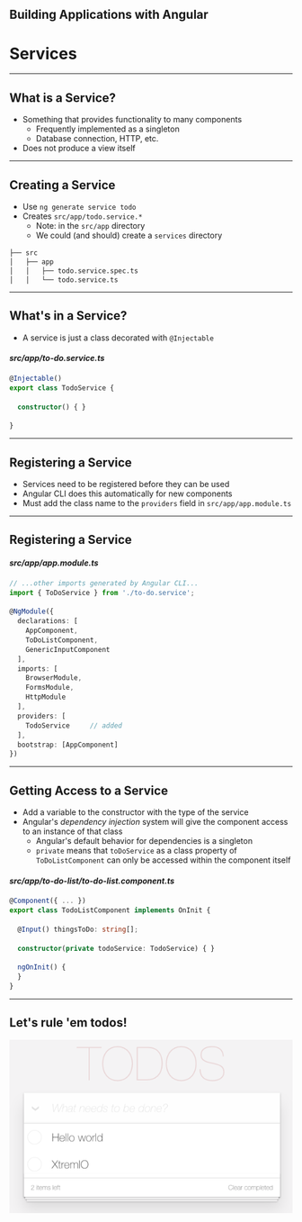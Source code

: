 <!-- .slide: data-background="../images/title-slide.jpg" -->
<!-- .slide: id="services" -->
## Building Applications with Angular

# Services

---
<!-- .slide: id="services-what-is-a-service" -->
## What is a Service?

- Something that provides functionality to many components
  - Frequently implemented as a singleton
  - Database connection, HTTP, etc.
- Does not produce a view itself

---
<!-- .slide: id="services-creating-a-service" -->
## Creating a Service

- Use `ng generate service todo`
- Creates `src/app/todo.service.*`
  - Note: in the `src/app` directory
  - We could (and should) create a `services` directory

```
├── src
│   ├── app
│   │   ├── todo.service.spec.ts
│   │   └── todo.service.ts
```

---
<!-- .slide: id="services-whats-in-a-service" -->
## What's in a Service?

- A service is just a class decorated with `@Injectable`

#### _src/app/to-do.service.ts_
```ts
@Injectable()
export class TodoService {

  constructor() { }

}
```

---
<!-- .slide: id="services-registering-a-service-1" -->
## Registering a Service

- Services need to be registered before they can be used
- Angular CLI does this automatically for new components
- Must add the class name to the `providers` field in `src/app/app.module.ts`

---
<!-- .slide: id="services-registering-a-service-2" -->
## Registering a Service

#### _src/app/app.module.ts_
```ts
// ...other imports generated by Angular CLI...
import { ToDoService } from './to-do.service';

@NgModule({
  declarations: [
    AppComponent,
    ToDoListComponent,
    GenericInputComponent
  ],
  imports: [
    BrowserModule,
    FormsModule,
    HttpModule
  ],
  providers: [
    TodoService     // added
  ],
  bootstrap: [AppComponent]
})
```

---
<!-- .slide: id="services-getting-access-to-a-service" -->
## Getting Access to a Service

- Add a variable to the constructor with the type of the service
- Angular's *dependency injection* system will give the component access to an instance of that class
  - Angular's default behavior for dependencies is a singleton
  - `private` means that `toDoService` as a class property of `ToDoListComponent` can only be accessed within the component itself

#### _src/app/to-do-list/to-do-list.component.ts_
```ts
@Component({ ... })
export class TodoListComponent implements OnInit {

  @Input() thingsToDo: string[];

  constructor(private todoService: TodoService) { }

  ngOnInit() {
  }
}
```

---

<!-- .slide: id="services-demo" -->

## Let's rule 'em todos!

![demo](../images/todo-list-final.png)
